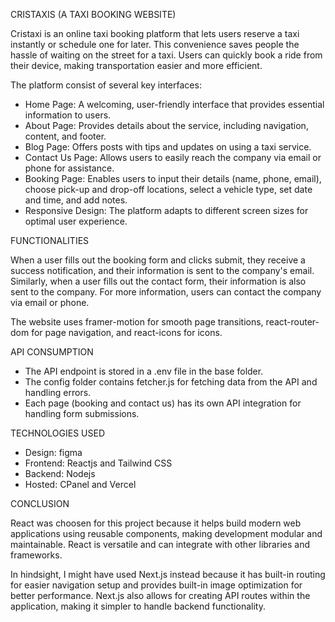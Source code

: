 CRISTAXIS (A TAXI BOOKING WEBSITE)

Cristaxi is an online taxi booking platform that lets users reserve a taxi instantly or schedule one for later. This convenience saves people the hassle of waiting on the street for a taxi. Users can quickly book a ride from their device, making transportation easier and more efficient.

The platform consist of several key interfaces:

- Home Page: A welcoming, user-friendly interface that provides essential information to users.
- About Page: Provides details about the service, including navigation, content, and footer.
- Blog Page: Offers posts with tips and updates on using a taxi service.
- Contact Us Page: Allows users to easily reach the company via email or phone for assistance.
- Booking Page: Enables users to input their details (name, phone, email), choose pick-up and drop-off locations, select a vehicle type, set date and time, and add notes.
- Responsive Design: The platform adapts to different screen sizes for optimal user experience.
  
FUNCTIONALITIES

When a user fills out the booking form and clicks submit, they receive a success notification, and their information is sent to the company's email. Similarly, when a user fills out the contact form, their information is also sent to the company. For more information, users can contact the company via email or phone.

The website uses framer-motion for smooth page transitions, react-router-dom for page navigation, and react-icons for icons.

API CONSUMPTION

- The API endpoint is stored in a .env file in the base folder.
- The config folder contains fetcher.js for fetching data from the API and handling errors.
- Each page (booking and contact us) has its own API integration for handling form submissions.

  
TECHNOLOGIES USED
  
  - Design: figma
  - Frontend: Reactjs and Tailwind CSS
  - Backend: Nodejs
  - Hosted: CPanel and Vercel

CONCLUSION

React was choosen for this project because it helps build modern web applications using reusable components, making development modular and maintainable. React is versatile and can integrate with other libraries and frameworks.

In hindsight, I might have used Next.js instead because it has built-in routing for easier navigation setup and provides built-in image optimization for better performance. Next.js also allows for creating API routes within the application, making it simpler to handle backend functionality.
  
